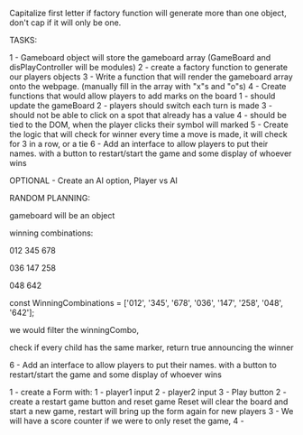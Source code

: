 Capitalize first letter if factory function will generate more than one object, don't cap if it will only be one.

TASKS:

1 - Gameboard object will store the gameboard array (GameBoard and disPlayController will be modules)
2 - create a factory function to generate our players objects
3 - Write a function that will render the gameboard array onto the webpage. (manually fill in the array with "x"s and "o"s)
4 - Create functions that would allow players to add marks on the board
    1 - should update the gameBoard
    2 - players should switch each turn is made
    3 - should not be able to click on a spot that already has a value
    4 - should be tied to the DOM, when the player clicks their symbol will marked
5 - Create the logic that will check for winner every time a move is made, it will check for 3 in a row, or a tie
6 - Add an interface to allow players to put their names. with a button to restart/start the game and some display of whoever wins


OPTIONAL - Create an AI option, Player vs AI

RANDOM PLANNING:

gameboard will be an object

winning combinations:

012
345
678

036
147
258

048
642

const WinningCombinations = ['012', '345', '678', '036', '147', '258', '048', '642'];


we would filter the winningCombo,

check if every child has the same marker, return true announcing the winner


6 - Add an interface to allow players to put their names. with a button to restart/start the game and some display of whoever wins

  1 - create a Form with:
    1 - player1 input
    2 - player2 input
    3 - Play button
  2 - create a restart game button and reset game
    Reset will clear the board and start a new game, restart will bring up the form again for new players
  3 - We will have a score counter if we were to only reset the game, 
  4 - 
